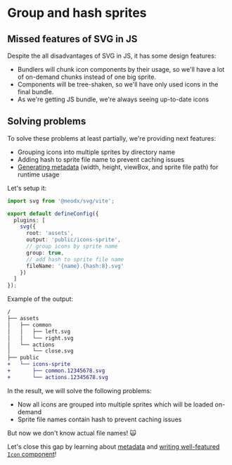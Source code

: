 # Group and hash sprites

## Missed features of SVG in JS

Despite the all disadvantages of SVG in JS, it has some design features:

- Bundlers will chunk icon components by their usage, so we'll have a lot of on-demand chunks instead of one big sprite.
- Components will be tree-shaken, so we'll have only used icons in the final bundle.
- As we're getting JS bundle, we're always seeing up-to-date icons

## Solving problems

To solve these problems at least partially, we're providing next features:

- Grouping icons into multiple sprites by directory name
- Adding hash to sprite file name to prevent caching issues
- [Generating metadata](./metadata.md) (width, height, viewBox, and sprite file path) for runtime usage

Let's setup it:

```typescript {9,11} [vite.config.ts]
import svg from '@neodx/svg/vite';

export default defineConfig({
  plugins: [
    svg({
      root: 'assets',
      output: 'public/icons-sprite',
      // group icons by sprite name
      group: true,
      // add hash to sprite file name
      fileName: '{name}.{hash:8}.svg'
    })
  ]
});
```

Example of the output:

```diff
/
├── assets
│   ├── common
│   │   ├── left.svg
│   │   └── right.svg
│   └── actions
│       └── close.svg
├── public
+   └── icons-sprite
+       ├── common.12345678.svg
+       └── actions.12345678.svg
```

In the result, we will solve the following problems:

- Now all icons are grouped into multiple sprites which will be loaded on-demand
- Sprite file names contain hash to prevent caching issues

But now we don't know actual file names! 🙀

Let's close this gap by learning about [metadata](./metadata.md) and [writing well-featured `Icon` component](./writing-icon-component.md)!
